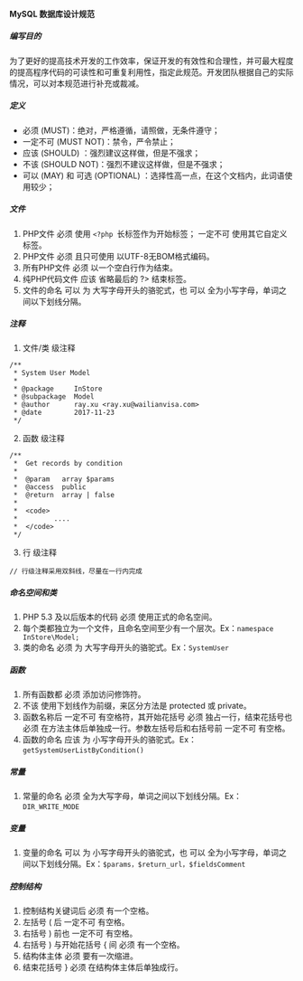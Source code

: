 
#### MySQL 数据库设计规范

##### 编写目的
为了更好的提高技术开发的工作效率，保证开发的有效性和合理性，并可最大程度的提高程序代码的可读性和可重复利用性，指定此规范。开发团队根据自己的实际情况，可以对本规范进行补充或裁减。

##### 定义
* 必须 (MUST)：绝对，严格遵循，请照做，无条件遵守；
* 一定不可 (MUST NOT)：禁令，严令禁止；
* 应该 (SHOULD) ：强烈建议这样做，但是不强求；
* 不该 (SHOULD NOT)：强烈不建议这样做，但是不强求；
* 可以 (MAY) 和 可选 (OPTIONAL) ：选择性高一点，在这个文档内，此词语使用较少；

##### 文件
1. PHP文件 必须 使用 `<?php `长标签作为开始标签； 一定不可 使用其它自定义标签。
2. PHP文件 必须 且只可使用 以UTF-8无BOM格式编码。
3. 所有PHP文件 必须 以一个空白行作为结束。
4. 纯PHP代码文件 应该 省略最后的 ?> 结束标签。
5. 文件的命名 可以 为 大写字母开头的骆驼式，也 可以 全为小写字母，单词之间以下划线分隔。

##### 注释
1. 文件/类 级注释
```
/**
 * System User Model
 *
 * @package     InStore
 * @subpackage  Model
 * @author      ray.xu <ray.xu@wailianvisa.com>
 * @date        2017-11-23
 */
```

2. 函数 级注释
```
/**
 *  Get records by condition
 *
 *  @param   array $params
 *  @access  public
 *  @return  array | false
 *
 *  <code>
 *         ....
 *  </code>
 */
```

3. 行 级注释
```
// 行级注释采用双斜线，尽量在一行内完成
```

##### 命名空间和类
1. PHP 5.3 及以后版本的代码 必须 使用正式的命名空间。
2. 每个类都独立为一个文件，且命名空间至少有一个层次。Ex：`namespace InStore\Model;`
3. 类的命名 必须 为 大写字母开头的骆驼式。Ex：`SystemUser`

##### 函数
1. 所有函数都 必须 添加访问修饰符。
2. 不该 使用下划线作为前缀，来区分方法是 protected 或 private。
3. 函数名称后 一定不可 有空格符，其开始花括号 必须 独占一行，结束花括号也 必须 在方法主体后单独成一行。参数左括号后和右括号前 一定不可 有空格。
1. 函数的命名 应该 为 小写字母开头的骆驼式。Ex：`getSystemUserListByCondition()`

##### 常量
1. 常量的命名 必须 全为大写字母，单词之间以下划线分隔。Ex：`DIR_WRITE_MODE`

##### 变量
1. 变量的命名 可以 为 小写字母开头的骆驼式，也 可以 全为小写字母，单词之间以下划线分隔。Ex：`$params，$return_url，$fieldsComment`

##### 控制结构
1. 控制结构关键词后 必须 有一个空格。
2. 左括号 ( 后 一定不可 有空格。
3. 右括号 ) 前也 一定不可 有空格。
4. 右括号 ) 与开始花括号 { 间 必须 有一个空格。
5. 结构体主体 必须 要有一次缩进。
6. 结束花括号 } 必须 在结构体主体后单独成行。
